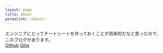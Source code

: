 ```yaml
---
layout: page
title: About
permalink: /about/
---
```

<!-- 
This is the base Jekyll theme. You can find out more info about customizing your Jekyll theme, as well as basic Jekyll usage documentation at [jekyllrb.com](https://jekyllrb.com/)

You can find the source code for Minima at GitHub:
[jekyll][jekyll-organization] /
[minima](https://github.com/jekyll/minima)

You can find the source code for Jekyll at GitHub:
[jekyll][jekyll-organization] /
[jekyll](https://github.com/jekyll/jekyll)


[jekyll-organization]: https://github.com/jekyll

 -->
 エンジニアにとってチートシートを作っておくことが効率的だなと思ったので、このブログがあります。
 <br>
[Github](https://github.com/kazumawada/)
[Qiita](https://qiita.com/kazumawada)


